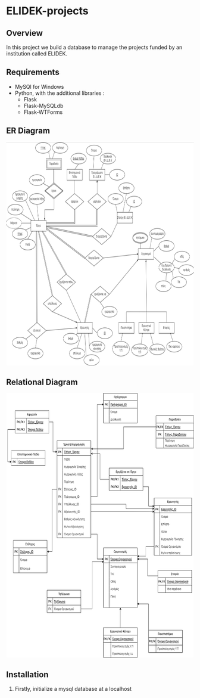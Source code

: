 # ELIDEK-projects

## Overview
In this project we build a database to manage the projects funded by an institution called ELIDEK.

## Requirements
- MySQl for Windows
- Python, with the additional libraries :
  - Flask
  - Flask-MySQLdb
  - Flask-WTForms

## ER Diagram
<div align="center">
  <img src="https://github.com/nikossk/ELIDEK-projects/blob/main/images/ER%20diagram.png?raw=true" width="980" height="600"/>
</div>

## Relational Diagram
<div align="center">
  <img src="https://github.com/nikossk/ELIDEK-projects/blob/main/images/Relational%20diagram.png?raw=true" width="700" height="710"/>
</div>

## Installation
1. Firstly, initialize a mysql database at a localhost
